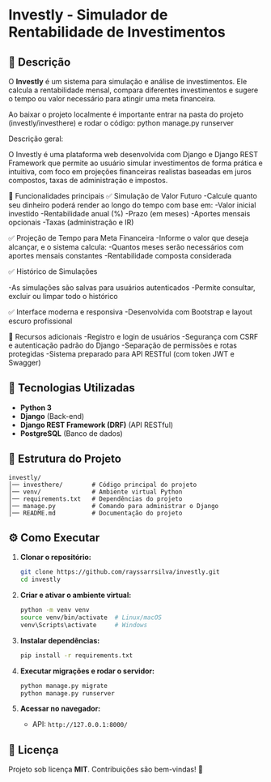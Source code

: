 # Investly - Simulador de Rentabilidade de Investimentos

## 📌 Descrição

O **Investly** é um sistema para simulação e análise de investimentos. Ele calcula a rentabilidade mensal, compara diferentes investimentos e sugere o tempo ou valor necessário para atingir uma meta financeira.

Ao baixar o projeto localmente é importante entrar na pasta do projeto (investly/investhere) e rodar o código: python manage.py runserver 


Descrição geral:

O Investly é uma plataforma web desenvolvida com Django e Django REST Framework que permite ao usuário simular investimentos de forma prática e intuitiva, com foco em projeções financeiras realistas baseadas em juros compostos, taxas de administração e impostos.

🚀 Funcionalidades principais
✅ Simulação de Valor Futuro
-Calcule quanto seu dinheiro poderá render ao longo do tempo com base em:
   -Valor inicial investido
   -Rentabilidade anual (%)
   -Prazo (em meses)
   -Aportes mensais opcionais
   -Taxas (administração e IR)

✅ Projeção de Tempo para Meta Financeira
-Informe o valor que deseja alcançar, e o sistema calcula:
-Quantos meses serão necessários com aportes mensais constantes
-Rentabilidade composta considerada

✅ Histórico de Simulações

-As simulações são salvas para usuários autenticados
-Permite consultar, excluir ou limpar todo o histórico

✅ Interface moderna e responsiva
-Desenvolvida com Bootstrap e layout escuro profissional

🔐 Recursos adicionais
-Registro e login de usuários
-Segurança com CSRF e autenticação padrão do Django
-Separação de permissões e rotas protegidas
-Sistema preparado para API RESTful (com token JWT e Swagger)


## 🚀 Tecnologias Utilizadas

- **Python 3**
- **Django** (Back-end)
- **Django REST Framework (DRF)** (API RESTful)
- **PostgreSQL** (Banco de dados)

## 📂 Estrutura do Projeto

```
investly/
│── investhere/        # Código principal do projeto
│── venv/              # Ambiente virtual Python
│── requirements.txt   # Dependências do projeto
│── manage.py          # Comando para administrar o Django
│── README.md          # Documentação do projeto
```

## ⚙️ Como Executar

1. **Clonar o repositório:**
   ```bash
   git clone https://github.com/rayssarrsilva/investly.git
   cd investly
   ```

2. **Criar e ativar o ambiente virtual:**
   ```bash
   python -m venv venv
   source venv/bin/activate  # Linux/macOS
   venv\Scripts\activate     # Windows
   ```

3. **Instalar dependências:**
   ```bash
   pip install -r requirements.txt
   ```

4. **Executar migrações e rodar o servidor:**
   ```bash
   python manage.py migrate
   python manage.py runserver
   ```

5. **Acessar no navegador:**
   - API: `http://127.0.0.1:8000/`

## 📄 Licença

Projeto sob licença **MIT**. Contribuições são bem-vindas! 🚀
